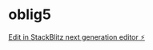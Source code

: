 # oblig5

[Edit in StackBlitz next generation editor ⚡️](https://stackblitz.com/~/github.com/fatpepol/oblig5)